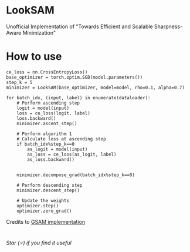 # LookSAM
Unofficial Implementation of "Towards Efficient and Scalable Sharpness-Aware Minimization"

# How to use 
```
ce_loss = nn.CrossEntropyLoss()
base_optimizer = torch.optim.SGD(model.parameters())
step_k = 5
minimizer = LookSAM(base_optimizer, model=model, rho=0.1, alpha=0.7)

for batch_idx, (input, label) in enumerate(dataloader):
    # Perform ascending step
    logit = model(input)
    loss = ce_loss(logit, label)
    loss.backward()
    minimizer.ascent_step()

    # Perform algorithm 1
    # Calculate loss at ascending step
    if batch_idx%step_k==0
        as_logit = model(input)
        as_loss = ce_loss(as_logit, label)
        as_loss.backward()

    
    minimizer.decompose_grad(batch_idx%step_k==0)

    # Perform descending step
    minimizer.descent_step()

    # Update the weights
    optimizer.step() 
    optimizer.zero_grad()

```

Credits to [GSAM implementation](https://github.com/juntang-zhuang/GSAM)

#
*Star (⭐) if you find it useful*  
